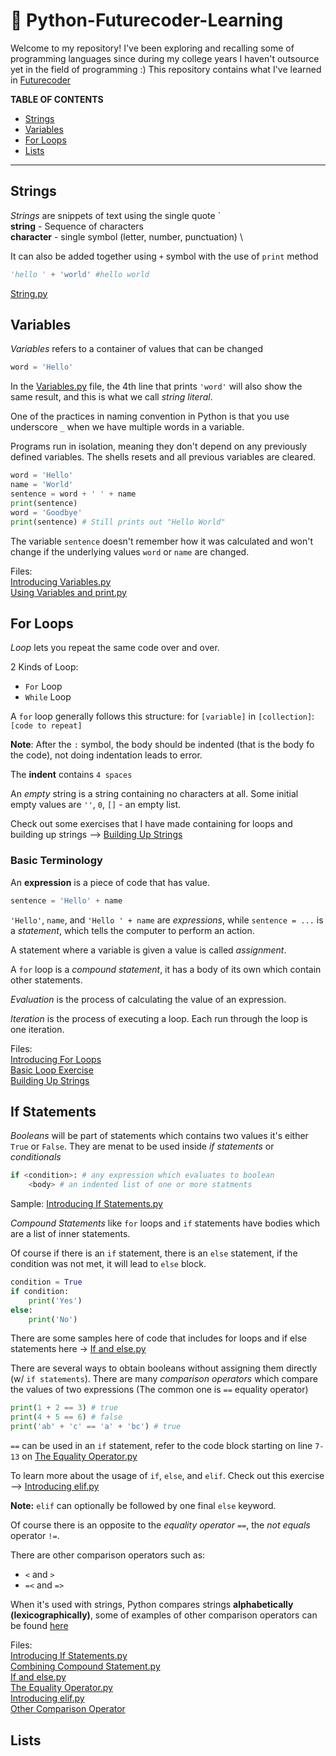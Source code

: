 # 🐍 Python-Futurecoder-Learning
Welcome to my repository! I've been exploring and recalling some of programming languages since during my college years I haven't outsource yet in the field of programming :) This repository contains what I've learned in [Futurecoder](https://www.Futurecoder.io)

**TABLE OF CONTENTS**
- [Strings](#strings)
- [Variables](#variables)
- [For Loops](#for-loops)
- [Lists](#lists)

---
## Strings
*Strings* are snippets of text using the single quote ` \
**string** - Sequence of characters \
**character** - single symbol (letter, number, punctuation) \
 
It can also be added together using `+` symbol with the use of `print` method
```python
'hello ' + 'world' #hello world
```
[String.py](/Strings/Strings.py)

## Variables
*Variables* refers to a container of values that can be changed
```python
word = 'Hello'
```
In the [Variables.py](/Variables/Introducing%20Variables.py) file, the 4th line that prints `'word'` will also show the same result, and this is what we call *string literal*.

One of the practices in naming convention in Python is that you use underscore `_` when we have multiple words in a variable.

Programs run in isolation, meaning they don't depend on any previously defined variables. The shells resets and all previous variables are cleared.

```python
word = 'Hello'
name = 'World'
sentence = word + ' ' + name
print(sentence)
word = 'Goodbye'
print(sentence) # Still prints out "Hello World"
```
The variable `sentence` doesn't remember how it was calculated and won't change if the underlying values `word` or `name` are changed. 


Files: \
[Introducing Variables.py](/Variables/Introducing%20Variables.py) \
[Using Variables and print.py](/Variables/Using%20Variables%20and%20print.py/)

## For Loops
*Loop* lets you repeat the same code over and over.

2 Kinds of Loop:
- `For` Loop
- `While` Loop

A `for` loop generally follows this structure:
for `[variable]` in `[collection]`:\
`[code to repeat]`

**Note**: After the `:` symbol, the body should be indented (that is the body fo the code), not doing indentation leads to error.

The **indent** contains `4 spaces`

An *empty* string is a string containing no characters at all. Some initial empty values are `''`, `0`, `[]` - an empty list.

Check out some exercises that I have made containing for loops and building up strings --> [Building Up Strings](/For%20Loops/Building%20Up%20Strings.py)


### Basic Terminology
An **expression** is a piece of code that has value.
```python
sentence = 'Hello' + name
```

`'Hello'`, `name`, and `'Hello ' + name` are *expressions*, while `sentence = ...` is a *statement*, which tells the computer to perform an action.

A statement where a variable is given a value is called *assignment*.

A `for` loop is a *compound statement*, it has a body of its own which contain other statements.

*Evaluation* is the process of calculating the value of an expression.

*Iteration* is the process of executing a loop. Each run through the loop is one iteration.


Files:\
[Introducing For Loops](/For%20Loops/Introducing%20For%20Loops.py)\
[Basic Loop Exercise](/For%20Loops/Basic%20Loop%20Exercise.py)\
[Building Up Strings](/For%20Loops/Building%20Up%20Strings.py)

## If Statements
*Booleans* will be part of statements which contains two values it's either `True` or `False`. They are menat to be used inside *if statements* or *conditionals*

```python
if <condition>: # any expression which evaluates to boolean 
    <body> # an indented list of one or more statments
```
Sample: [Introducing If Statements.py](/If%20Statements/Introducing%20If%20Statements.py)

*Compound Statements* like `for` loops and `if` statements have bodies which are a list of inner statements.  

Of course if there is an `if` statement, there is an `else` statement, if the condition was not met, it will lead to `else` block.
```python
condition = True
if condition:
    print('Yes')
else:
    print('No')
```
There are some samples here of code that includes for loops and if else statements here -> [If and else.py](/If%20Statements/If%20and%20else.py)

There are several ways to obtain booleans without assigning them directly (w/ `if statements`). There are many *comparison operators* which compare the values of two expressions (The common one is `==` equality operator)

```python
print(1 + 2 == 3) # true
print(4 + 5 == 6) # false
print('ab' + 'c' == 'a' + 'bc') # true
```

`==` can be used in an `if` statement, refer to the code block starting on line `7-13` on [The Equality Operator.py](/If%20Statements/The%20Equality%20Operator.py)

To learn more about the usage of `if`, `else`, and `elif`. Check out this exercise --> [Introducing elif.py](/If%20Statements/Introducing%20elif.py)

**Note:** `elif` can optionally be followed by one final `else` keyword.

Of course there is an opposite to the *equality operator* `==`, the *not equals* operator `!=`.

There are other comparison operators such as:
- `<` and `>`
- `=<` and `=>`

When it's used with strings, Python compares strings **alphabetically (lexicographically)**, some of examples of other comparison operators can be found [here](/If%20Statements/Other%20Comparison%20Operator.py)

Files:\
[Introducing If Statements.py](/If%20Statements/Introducing%20If%20Statements.py)\
[Combining Compound Statement.py](/If%20Statements/Combining%20Compound%20Statement.py)\
[If and else.py](/If%20Statements/If%20and%20else.py)\
[The Equality Operator.py](/If%20Statements/The%20Equality%20Operator.py)\
[Introducing elif.py](/If%20Statements/Introducing%20elif.py)\
[Other Comparison Operator](/If%20Statements/Other%20Comparison%20Operator.py)

## Lists
